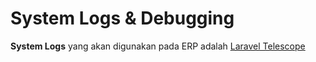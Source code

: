 # System Logs & Debugging

**System Logs** yang akan digunakan pada ERP adalah [Laravel Telescope](https://laravel.com/docs/9.x/telescope)
